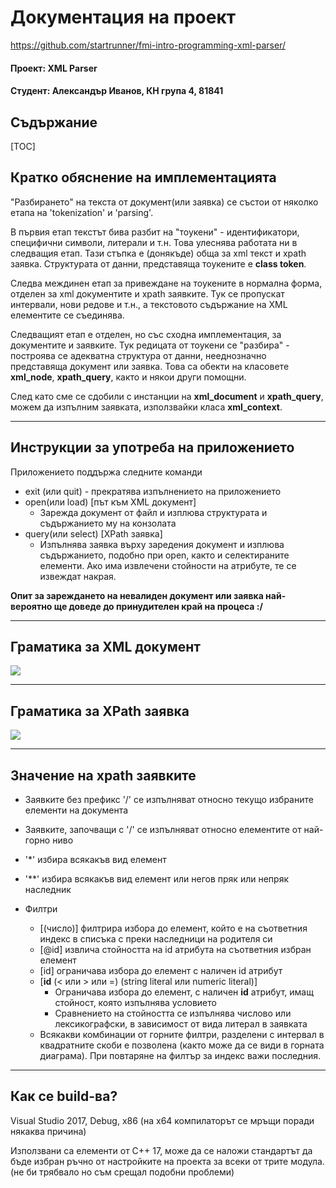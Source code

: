 # Документация на проект

https://github.com/startrunner/fmi-intro-programming-xml-parser/

#### Проект: XML Parser

#### Студент: Александър Иванов, КН група 4, 81841

## Съдържание

[TOC]



## Кратко обяснение на имплементацията

"Разбирането" на текста от документ(или заявка) се състои от няколко етапа на 'tokenization' и 'parsing'.

В първия етап текстът бива разбит на "тоукени" - идентификатори, специфични символи, литерали и т.н. Това улеснява работата ни в следващия етап. Тази стъпка  е (донякъде) обща за xml текст и xpath заявка. Структурата от данни, представяща тоукените е **class token**.

Следва междинен етап за привеждане на тоукените в нормална форма, отделен за xml документите и xpath заявките. Тук се пропускат интервали, нови редове и т.н., а текстовото съдържание на XML елементите се съединява.

Следващият етап е отделен, но със сходна имплементация, за документите и заявките. Тук редицата от тоукени се "разбира" - построява се адекватна структура от данни, нееднозначно представяща документ или заявка. Това са обекти на класовете **xml_node**, **xpath_query**, както и някои други помощни.

След като сме се сдобили с инстанции на **xml_document** и **xpath_query**, можем да изпълним заявката, използвайки класа **xml_context**.

------



## Инструкции за употреба на приложението

Приложението поддържа следните команди

- exit (или quit) - прекратява изпълнението на приложението
- open(или load) [път към XML документ]
  - Зарежда документ от файл и изплюва структурата и съдържанието му на конзолата
- query(или select) [XPath заявка]
  - Изпълнява заявка върху заредения документ и изплюва съдържанието, подобно при open, както и селектираните елементи. Ако има извлечени стойности на атрибуте, те се извеждат накрая.

**Опит за зареждането на невалиден документ или заявка най-вероятно ще доведе до принудителен край на процеса :/**

------



## Граматика за XML документ

![](/readme-resources/grammar-xml.png)

------



## Граматика за XPath заявка

![](/readme-resources/grammar-xpath.png)

------



## Значение на xpath заявките

- Заявките без префикс '/' се изпълняват относно текущо избраните елементи на документа

- Заявките, започващи с '/' се изпълняват относно елементите от най-горно ниво

- '*' избира всякакъв вид елемент

- '**' избира всякакъв вид елемент или негов пряк или непряк наследник

- Филтри

  - [(число)] филтрира избора до елемент, който е на съответния индекс в списъка с преки наследници на родителя си
  - [@id] извлича стойността на id атрибута на съответния избран елемент
  - [id] ограничава избора до елемент с наличен id атрибут
  - [**id** (< или > или =) (string literal или numeric literal)]
    - Ограничава избора до елемент, с наличен **id** атрибут, имащ стойност, която изпълнява условието
    - Сравнението на стойността се изпълнява числово или лексикографски, в зависимост от вида литерал в заявката
  - Всякакви комбинации от горните филтри, разделени с интервал в квадратните скоби е позволена (както може да се види в горната диаграма). При повтаряне на филтър за индекс важи последния. 

------

  

  

## Как се build-ва?

Visual Studio 2017, Debug, x86 (на x64 компилаторът се мръщи поради някаква причина)

Използвани са елементи от C++ 17, може да се наложи стандартът да бъде избран ръчно от настройките на проекта за всеки от трите модула. (не би трябвало но съм срещал подобни проблеми)